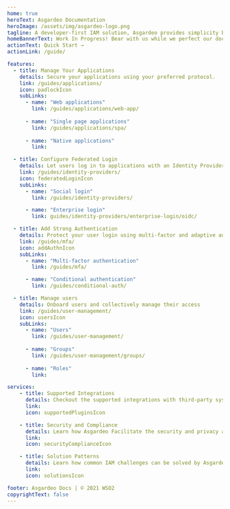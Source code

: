 ```yaml
---
home: true
heroText: Asgardeo Documentation
heroImage: /assets/img/asgardeo-logo.png
tagline: A developer-first IAM solution, Asgardeo provides simplicity by integrating easily to any application, supporting even the unique and complex requirements.
homeBannerText: Work In Progress! Bear with us while we perfect our documentation for you.
actionText: Quick Start →
actionLink: /guide/

features:
  - title: Manage Your Applications
    details: Secure your applications using your preferred protocol.
    link: /guides/applications/
    icon: padlockIcon
    subLinks:
      - name: "Web applications"
        link: /guides/applications/web-app/
          
      - name: "Single page applications"
        link: /guides/applications/spa/
      
      - name: "Native applications"
        link: 

  - title: Configure Federated Login
    details: Let users log in to applications with an Identity Provider of their choice.
    link: /guides/identity-providers/
    icon: federatedLoginIcon
    subLinks:
      - name: "Social login"
        link: /guides/identity-providers/

      - name: "Enterprise login"
        link: guides/identity-providers/enterprise-login/oidc/

  - title: Add Strong Authentication
    details: Protect your user login using multi-factor and adaptive authentication.
    link: /guides/mfa/
    icon: addAuthnIcon
    subLinks:
      - name: "Multi-factor authentication"
        link: /guides/mfa/

      - name: "Conditional authentication"
        link: /guides/conditional-auth/

  - title: Manage users
    details: Onboard users and collectively manage their access
    link: /guides/user-management/
    icon: usersIcon
    subLinks:
      - name: "Users"
        link: /guides/user-management/
      
      - name: "Groups"
        link: /guides/user-management/groups/
        
      - name: "Roles"
        link: 

services:
    - title: Supported Integrations
      details: Checkout the supported integrations with third-party systems to customize your identity flows.
      link:
      icon: supportedPluginsIcon

    - title: Security and Compliance
      details: Learn how Asgardeo Facilitate the security and privacy aspects of consumer identity and access management (CIAM).
      link:
      icon: securityComplianceIcon

    - title: Solution Patterns 
      details: Learn how common IAM challenges can be solved by Asgardeo and how you can meet your identity management needs.
      link:
      icon: solutionsIcon

footer: Asgardeo Docs | © 2021 WSO2
copyrightText: false
---
```


